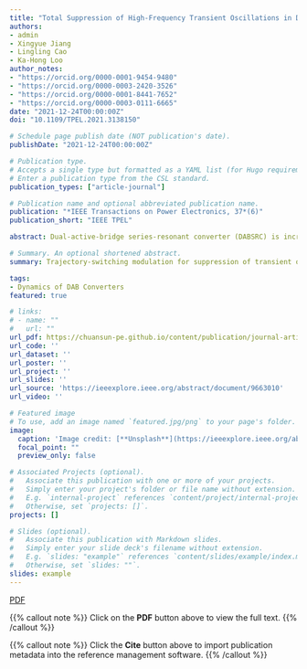```yaml
---
title: "Total Suppression of High-Frequency Transient Oscillations in Dual-Active-Bridge Series-Resonant Converter by Trajectory-Switching Modulation"
authors:
- admin
- Xingyue Jiang
- Lingling Cao
- Ka-Hong Loo
author_notes:
- "https://orcid.org/0000-0001-9454-9480"
- "https://orcid.org/0000-0003-2420-3526"
- "https://orcid.org/0000-0001-8441-7652"
- "https://orcid.org/0000-0003-0111-6665"
date: "2021-12-24T00:00:00Z" 
doi: "10.1109/TPEL.2021.3138150"

# Schedule page publish date (NOT publication's date).
publishDate: "2021-12-24T00:00:00Z"

# Publication type.
# Accepts a single type but formatted as a YAML list (for Hugo requirements).
# Enter a publication type from the CSL standard.
publication_types: ["article-journal"]

# Publication name and optional abbreviated publication name.
publication: "*IEEE Transactions on Power Electronics, 37*(6)"
publication_short: "IEEE TPEL"

abstract: Dual-active-bridge series-resonant converter (DABSRC) is increasingly used in many emerging power electronics applications requiring fast dynamic responses. However, under conventional transient phase-shift modulation strategy, DABSRC generally suffers from large-amplitude transient oscillations when its phase-shift angle is changed abruptly by a high-gain controller. These oscillations occur at the beat frequency, which results from the interaction between the switching-frequency and resonant-frequency components in the series-resonant tank during transient states. Besides incurring high voltage and current stresses on the power-stage devices, these transient oscillations also span many switching cycles between the original and new steady states and cause perturbations to the output voltage of DABSRC, thereby degrading its dynamic performance and output voltage quality. To mitigate these problems, a new transient modulation strategy, known as trajectory-switching modulation (TSM), is proposed for achieving an accurate and computationally efficient trajectory planning of the resonant voltages and currents of DABSRC during transient states, and its basic operation is to govern the transient switching patterns of the gating signals according to a simple set of closed-form equations. The proposed TSM strategy can guarantee convergence to the next new steady state within about one switching cycle and avoid needing costly sensors and complex computation for implementation, and it is inherently compatible with high-gain controllers for realizing oscillation-free fast dynamic responses.

# Summary. An optional shortened abstract.
summary: Trajectory-switching modulation for suppression of transient oscillations in dual-active-bridge series-resonant dc-dc converters.

tags:
- Dynamics of DAB Converters
featured: true

# links:
# - name: ""
#   url: ""
url_pdf: https://chuansun-pe.github.io/content/publication/journal-article/sun2021total/sun2021total.pdf
url_code: ''
url_dataset: ''
url_poster: ''
url_project: ''
url_slides: ''
url_source: 'https://ieeexplore.ieee.org/abstract/document/9663010'
url_video: ''

# Featured image
# To use, add an image named `featured.jpg/png` to your page's folder. 
image:
  caption: 'Image credit: [**Unsplash**](https://ieeexplore.ieee.org/abstract/document/9663010/figures#figures)'
  focal_point: ""
  preview_only: false

# Associated Projects (optional).
#   Associate this publication with one or more of your projects.
#   Simply enter your project's folder or file name without extension.
#   E.g. `internal-project` references `content/project/internal-project/index.md`.
#   Otherwise, set `projects: []`.
projects: []

# Slides (optional).
#   Associate this publication with Markdown slides.
#   Simply enter your slide deck's filename without extension.
#   E.g. `slides: "example"` references `content/slides/example/index.md`.
#   Otherwise, set `slides: ""`.
slides: example
---
```


[PDF](https://chuansun-pe.github.io/content/publication/journal-article/sun2021total/sun2021total.pdf)

{{% callout note %}}
Click on the **PDF** button above to view the full text.
{{% /callout %}}

{{% callout note %}}
Click the **Cite** button above to import publication metadata into the reference management software.
{{% /callout %}}
